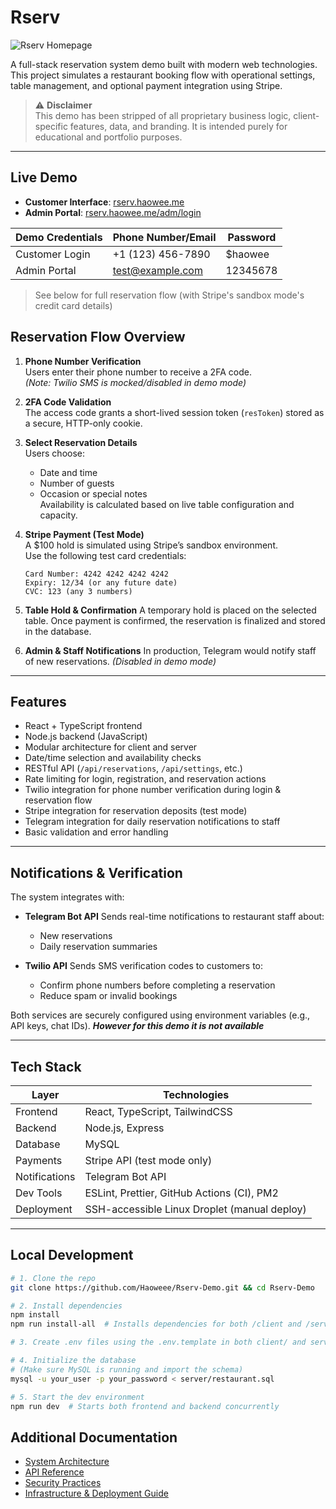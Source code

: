 # Rserv

![Rserv Homepage](./assets/rserv_homepage.png)

A full-stack reservation system demo built with modern web technologies. This project simulates a restaurant booking flow with operational settings, table management, and optional payment integration using Stripe.

> ⚠️ **Disclaimer**  
> This demo has been stripped of all proprietary business logic, client-specific features, data, and branding. It is intended purely for educational and portfolio purposes.

---

## Live Demo

- **Customer Interface**: [rserv.haowee.me](https://rserv.haowee.me/)
- **Admin Portal**: [rserv.haowee.me/adm/login](https://rserv.haowee.me/adm/login)

| Demo Credentials | Phone Number/Email | Password |
| ---------------- | ------------------ | -------- |
| Customer Login   | +1 (123) 456-7890  | $haowee  |
| Admin Portal     | test@example.com   | 12345678 |

> See below for full reservation flow (with Stripe's sandbox mode's credit card details)

## Reservation Flow Overview

1. **Phone Number Verification**  
   Users enter their phone number to receive a 2FA code.  
   _(Note: Twilio SMS is mocked/disabled in demo mode)_

2. **2FA Code Validation**  
   The access code grants a short-lived session token (`resToken`) stored as a secure, HTTP-only cookie.

3. **Select Reservation Details**  
   Users choose:

   - Date and time
   - Number of guests
   - Occasion or special notes  
     Availability is calculated based on live table configuration and capacity.

4. **Stripe Payment (Test Mode)**  
    A $100 hold is simulated using Stripe’s sandbox environment.  
    Use the following test card credentials:

   ```
   Card Number: 4242 4242 4242 4242
   Expiry: 12/34 (or any future date)
   CVC: 123 (any 3 numbers)
   ```

5. **Table Hold & Confirmation**
   A temporary hold is placed on the selected table.
   Once payment is confirmed, the reservation is finalized and stored in the database.

6. **Admin & Staff Notifications**
   In production, Telegram would notify staff of new reservations.
   _(Disabled in demo mode)_

---

## Features

- React + TypeScript frontend
- Node.js backend (JavaScript)
- Modular architecture for client and server
- Date/time selection and availability checks
- RESTful API (`/api/reservations`, `/api/settings`, etc.)
- Rate limiting for login, registration, and reservation actions
- Twilio integration for phone number verification during login & reservation flow
- Stripe integration for reservation deposits (test mode)
- Telegram integration for daily reservation notifications to staff
- Basic validation and error handling

---

## Notifications & Verification

The system integrates with:

- **Telegram Bot API**
  Sends real-time notifications to restaurant staff about:

  - New reservations
  - Daily reservation summaries

- **Twilio API**
  Sends SMS verification codes to customers to:
  - Confirm phone numbers before completing a reservation
  - Reduce spam or invalid bookings

Both services are securely configured using environment variables (e.g., API keys, chat IDs).
_**However for this demo it is not available**_

---

## Tech Stack

| Layer         | Technologies                                 |
| ------------- | -------------------------------------------- |
| Frontend      | React, TypeScript, TailwindCSS               |
| Backend       | Node.js, Express                             |
| Database      | MySQL                                        |
| Payments      | Stripe API (test mode only)                  |
| Notifications | Telegram Bot API                             |
| Dev Tools     | ESLint, Prettier, GitHub Actions (CI), PM2   |
| Deployment    | SSH-accessible Linux Droplet (manual deploy) |

---

## Local Development

```bash
# 1. Clone the repo
git clone https://github.com/Haoweee/Rserv-Demo.git && cd Rserv-Demo

# 2. Install dependencies
npm install
npm run install-all  # Installs dependencies for both /client and /server

# 3. Create .env files using the .env.template in both client/ and server/

# 4. Initialize the database
# (Make sure MySQL is running and import the schema)
mysql -u your_user -p your_password < server/restaurant.sql

# 5. Start the dev environment
npm run dev  # Starts both frontend and backend concurrently
```

## Additional Documentation

- [System Architecture](./docs/architecture.md)
- [API Reference](./docs/api.md)
- [Security Practices](./docs/security.md)
- [Infrastructure & Deployment Guide](./docs/infra.md)
